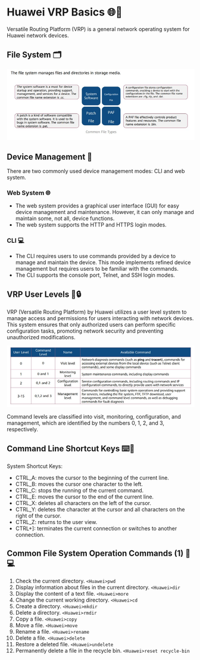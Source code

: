 # Huawei VRP Basics 🌐📡

Versatile Routing Platform (VRP) is a general network operating system for Huawei network devices.

## File System 🗂️

![File System](./Images/file_system.jpg)

## Device Management 🔧

There are two commonly used device management modes: CLI and web system.

### Web System 🌐

- The web system provides a graphical user interface (GUI) for easy device management and maintenance. However, it can only manage and maintain some, not all, device functions.
- The web system supports the HTTP and HTTPS login modes.

### CLI 💻

- The CLI requires users to use commands provided by a device to manage and maintain the device. This mode implements refined device management but requires users to be familiar with the commands.
- The CLI supports the console port, Telnet, and SSH login modes.

## VRP User Levels 👥🔒

VRP (Versatile Routing Platform) by Huawei utilizes a user level system to manage access and permissions for users interacting with network devices. This system ensures that only authorized users can perform specific configuration tasks, promoting network security and preventing unauthorized modifications.

![VRP User Levels](./Images/vrp_users.jpg)

Command levels are classified into visit, monitoring, configuration, and management, which are identified by the numbers 0, 1, 2, and 3, respectively.

## Command Line Shortcut Keys ⌨️🔑

System Shortcut Keys:

- CTRL_A: moves the cursor to the beginning of the current line.
- CTRL_B: moves the cursor one character to the left.
- CTRL_C: stops the running of the current command.
- CTRL_E: moves the cursor to the end of the current line.
- CTRL_X: deletes all characters on the left of the cursor.
- CTRL_Y: deletes the character at the cursor and all characters on the right of the cursor.
- CTRL_Z: returns to the user view.
- CTRL+]: terminates the current connection or switches to another connection.

## Common File System Operation Commands (1) 📂💻

1. Check the current directory.
   `<Huawei>pwd`
2. Display information about files in the current directory.
   `<Huawei>dir`
3. Display the content of a text file.
   `<Huawei>more`
4. Change the current working directory.
   `<Huawei>cd`
5. Create a directory.
   `<Huawei>mkdir`
6. Delete a directory.
   `<Huawei>rmdir`
7. Copy a file.
   `<Huawei>copy`
8. Move a file.
   `<Huawei>move`
9. Rename a file.
   `<Huawei>rename`
10. Delete a file.
    `<Huawei>delete`
11. Restore a deleted file.
    `<Huawei>undelete`
12. Permanently delete a file in the recycle bin.
    `<Huawei>reset recycle-bin`